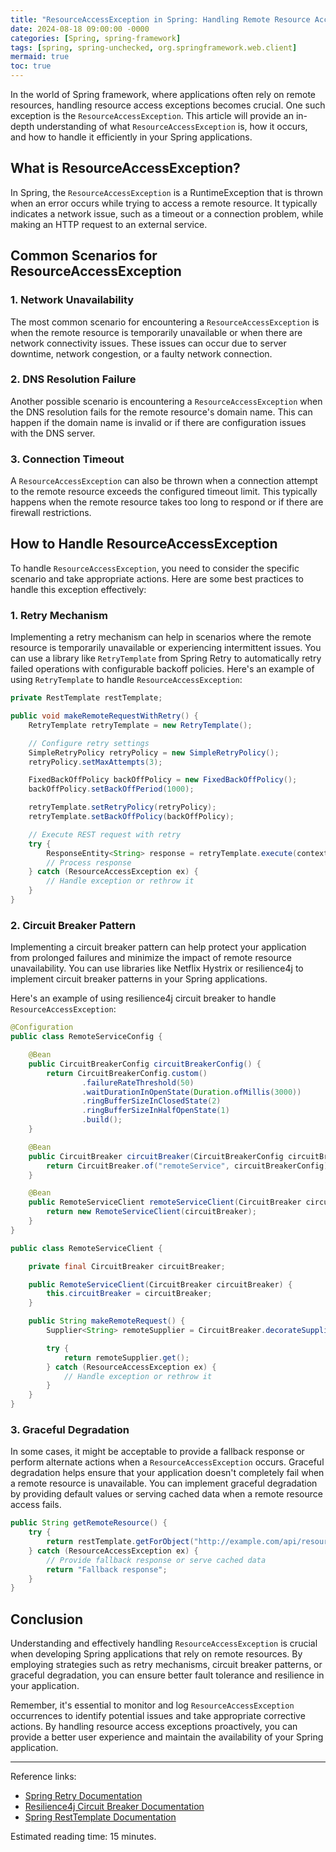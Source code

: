```yaml
---
title: "ResourceAccessException in Spring: Handling Remote Resource Access Issues"
date: 2024-08-18 09:00:00 -0000
categories: [Spring, spring-framework]
tags: [spring, spring-unchecked, org.springframework.web.client]
mermaid: true
toc: true
---
```



In the world of Spring framework, where applications often rely on remote resources, handling resource access exceptions becomes crucial. One such exception is the `ResourceAccessException`. This article will provide an in-depth understanding of what `ResourceAccessException` is, how it occurs, and how to handle it efficiently in your Spring applications.

## What is ResourceAccessException?

In Spring, the `ResourceAccessException` is a RuntimeException that is thrown when an error occurs while trying to access a remote resource. It typically indicates a network issue, such as a timeout or a connection problem, while making an HTTP request to an external service.

## Common Scenarios for ResourceAccessException

### 1. Network Unavailability

The most common scenario for encountering a `ResourceAccessException` is when the remote resource is temporarily unavailable or when there are network connectivity issues. These issues can occur due to server downtime, network congestion, or a faulty network connection.

### 2. DNS Resolution Failure

Another possible scenario is encountering a `ResourceAccessException` when the DNS resolution fails for the remote resource's domain name. This can happen if the domain name is invalid or if there are configuration issues with the DNS server.

### 3. Connection Timeout

A `ResourceAccessException` can also be thrown when a connection attempt to the remote resource exceeds the configured timeout limit. This typically happens when the remote resource takes too long to respond or if there are firewall restrictions.

## How to Handle ResourceAccessException

To handle `ResourceAccessException`, you need to consider the specific scenario and take appropriate actions. Here are some best practices to handle this exception effectively:

### 1. Retry Mechanism

Implementing a retry mechanism can help in scenarios where the remote resource is temporarily unavailable or experiencing intermittent issues. You can use a library like `RetryTemplate` from Spring Retry to automatically retry failed operations with configurable backoff policies. Here's an example of using `RetryTemplate` to handle `ResourceAccessException`:

```java
private RestTemplate restTemplate;

public void makeRemoteRequestWithRetry() {
    RetryTemplate retryTemplate = new RetryTemplate();

    // Configure retry settings
    SimpleRetryPolicy retryPolicy = new SimpleRetryPolicy();
    retryPolicy.setMaxAttempts(3);

    FixedBackOffPolicy backOffPolicy = new FixedBackOffPolicy();
    backOffPolicy.setBackOffPeriod(1000);

    retryTemplate.setRetryPolicy(retryPolicy);
    retryTemplate.setBackOffPolicy(backOffPolicy);

    // Execute REST request with retry
    try {
        ResponseEntity<String> response = retryTemplate.execute(context -> restTemplate.getForEntity("http://example.com/api/resource", String.class));
        // Process response
    } catch (ResourceAccessException ex) {
        // Handle exception or rethrow it
    }
}
```

### 2. Circuit Breaker Pattern

Implementing a circuit breaker pattern can help protect your application from prolonged failures and minimize the impact of remote resource unavailability. You can use libraries like Netflix Hystrix or resilience4j to implement circuit breaker patterns in your Spring applications.

Here's an example of using resilience4j circuit breaker to handle `ResourceAccessException`:

```java
@Configuration
public class RemoteServiceConfig {

    @Bean
    public CircuitBreakerConfig circuitBreakerConfig() {
        return CircuitBreakerConfig.custom()
                .failureRateThreshold(50)
                .waitDurationInOpenState(Duration.ofMillis(3000))
                .ringBufferSizeInClosedState(2)
                .ringBufferSizeInHalfOpenState(1)
                .build();
    }

    @Bean
    public CircuitBreaker circuitBreaker(CircuitBreakerConfig circuitBreakerConfig) {
        return CircuitBreaker.of("remoteService", circuitBreakerConfig);
    }

    @Bean
    public RemoteServiceClient remoteServiceClient(CircuitBreaker circuitBreaker) {
        return new RemoteServiceClient(circuitBreaker);
    }
}

public class RemoteServiceClient {

    private final CircuitBreaker circuitBreaker;

    public RemoteServiceClient(CircuitBreaker circuitBreaker) {
        this.circuitBreaker = circuitBreaker;
    }

    public String makeRemoteRequest() {
        Supplier<String> remoteSupplier = CircuitBreaker.decorateSupplier(circuitBreaker, () -> restTemplate.getForObject("http://example.com/api/resource", String.class));

        try {
            return remoteSupplier.get();
        } catch (ResourceAccessException ex) {
            // Handle exception or rethrow it
        }
    }
}
```

### 3. Graceful Degradation

In some cases, it might be acceptable to provide a fallback response or perform alternate actions when a `ResourceAccessException` occurs. Graceful degradation helps ensure that your application doesn't completely fail when a remote resource is unavailable. You can implement graceful degradation by providing default values or serving cached data when a remote resource access fails.

```java
public String getRemoteResource() {
    try {
        return restTemplate.getForObject("http://example.com/api/resource", String.class);
    } catch (ResourceAccessException ex) {
        // Provide fallback response or serve cached data
        return "Fallback response";
    }
}
```

## Conclusion

Understanding and effectively handling `ResourceAccessException` is crucial when developing Spring applications that rely on remote resources. By employing strategies such as retry mechanisms, circuit breaker patterns, or graceful degradation, you can ensure better fault tolerance and resilience in your application.

Remember, it's essential to monitor and log `ResourceAccessException` occurrences to identify potential issues and take appropriate corrective actions. By handling resource access exceptions proactively, you can provide a better user experience and maintain the availability of your Spring application.

---
Reference links:
- [Spring Retry Documentation](https://docs.spring.io/spring-retry/docs/current/reference/html5/)
- [Resilience4j Circuit Breaker Documentation](https://resilience4j.readme.io/docs/circuitbreaker)
- [Spring RestTemplate Documentation](https://docs.spring.io/spring-framework/docs/current/javadoc-api/org/springframework/web/client/ResourceAccessException.html)

Estimated reading time: 15 minutes.